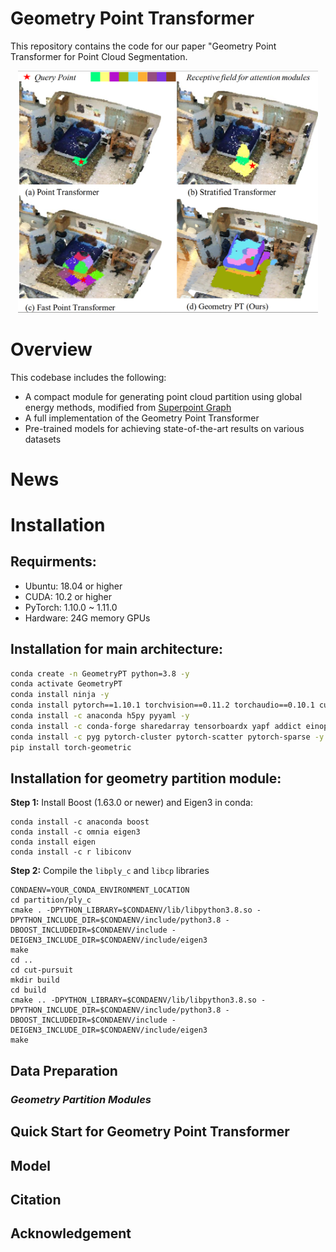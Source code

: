 # Geometry Point Transformer

This repository contains the code for our paper "Geometry Point Transformer for Point Cloud Segmentation.


<p align="center">
  <img src="Geometry PT.png" width="480">
</p>

# Overview

This codebase includes the following:

- A compact module for generating point cloud partition using global energy methods, modified from [Superpoint Graph](https://github.com/loicland/superpoint_graph)
- A full implementation of the Geometry Point Transformer
- Pre-trained models for achieving state-of-the-art results on various datasets

# News


# Installation 



## Requirments:

- Ubuntu: 18.04 or higher
- CUDA: 10.2 or higher
- PyTorch: 1.10.0 ~ 1.11.0
- Hardware: 24G memory GPUs

## Installation for main architecture:

```bash
conda create -n GeometryPT python=3.8 -y
conda activate GeometryPT
conda install ninja -y
conda install pytorch==1.10.1 torchvision==0.11.2 torchaudio==0.10.1 cudatoolkit=11.3 -c pytorch -c conda-forge -y
conda install -c anaconda h5py pyyaml -y
conda install -c conda-forge sharedarray tensorboardx yapf addict einops scipy plyfile termcolor timm -y
conda install -c pyg pytorch-cluster pytorch-scatter pytorch-sparse -y
pip install torch-geometric
```

## Installation for geometry partition module:


**Step 1:** Install Boost (1.63.0 or newer) and Eigen3 in conda:

```
conda install -c anaconda boost
conda install -c omnia eigen3
conda install eigen
conda install -c r libiconv
```

**Step 2:** Compile the ```libply_c``` and ```libcp``` libraries

```
CONDAENV=YOUR_CONDA_ENVIRONMENT_LOCATION 
cd partition/ply_c
cmake . -DPYTHON_LIBRARY=$CONDAENV/lib/libpython3.8.so -DPYTHON_INCLUDE_DIR=$CONDAENV/include/python3.8 -DBOOST_INCLUDEDIR=$CONDAENV/include -DEIGEN3_INCLUDE_DIR=$CONDAENV/include/eigen3
make
cd ..
cd cut-pursuit
mkdir build
cd build
cmake .. -DPYTHON_LIBRARY=$CONDAENV/lib/libpython3.8.so -DPYTHON_INCLUDE_DIR=$CONDAENV/include/python3.8 -DBOOST_INCLUDEDIR=$CONDAENV/include -DEIGEN3_INCLUDE_DIR=$CONDAENV/include/eigen3
make
```

## Data Preparation
### *Geometry Partition Modules*


## Quick Start for Geometry Point Transformer


## Model

## Citation

## Acknowledgement